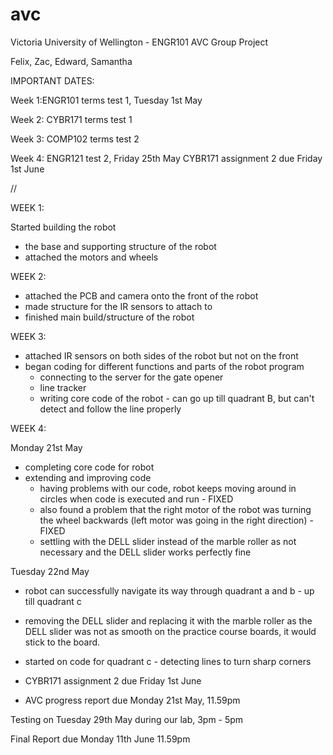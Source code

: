 # avc
Victoria University of Wellington - ENGR101 AVC Group Project

Felix, Zac, Edward, Samantha

IMPORTANT DATES:

Week 1:ENGR101 terms test 1, Tuesday 1st May 

Week 2: CYBR171 terms test 1 

Week 3: COMP102 terms test 2 

Week 4: ENGR121 test 2, Friday 25th May 
        CYBR171 assignment 2 due Friday 1st June 
        
//

WEEK 1:

Started building the robot 
- the base and supporting structure of the robot 
- attached the motors and wheels

WEEK 2:

- attached the PCB and camera onto the front of the robot 
- made structure for the IR sensors to attach to 
- finished main build/structure of the robot 

WEEK 3:

- attached IR sensors on both sides of the robot but not on the front 
- began coding for different functions and parts of the robot program
    - connecting to the server for the gate opener 
    - line tracker 
    - writing core code of the robot - can go up till quadrant B, but can't detect and follow the line properly 
    
WEEK 4:

Monday 21st May
- completing core code for robot
 - extending and improving code 
    - having problems with our code, robot keeps moving around in circles when code is executed and run - FIXED
    - also found a problem that the right motor of the robot was turning the wheel backwards (left motor was going in the           right direction) - FIXED 
    - settling with the DELL slider instead of the marble roller as not necessary and the DELL slider works perfectly fine
    
Tuesday 22nd May 
- robot can successfully navigate its way through quadrant a and b - up till quadrant c
- removing the DELL slider and replacing it with the marble roller as the DELL slider was not as smooth on the practice course   boards, it would stick to the board.
- started on code for quadrant c - detecting lines to turn sharp corners 

   
 - CYBR171 assignment 2 due Friday 1st June 
 - AVC progress report due Monday 21st May, 11.59pm 
 
 Testing on Tuesday 29th May during our lab, 3pm - 5pm 
 
 Final Report due Monday 11th June 11.59pm 
